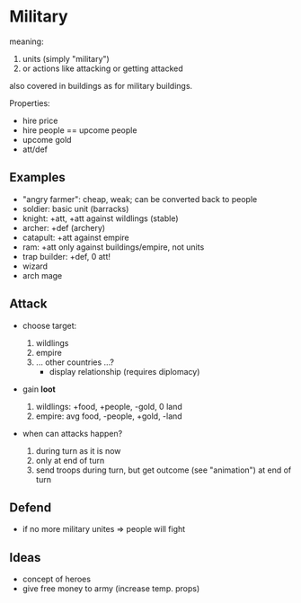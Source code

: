
# Military

meaning:

1. units (simply "military")
1. or actions like attacking or getting attacked

also covered in buildings as for military buildings.

Properties:

* hire price
* hire people == upcome people
* upcome gold
* att/def

## Examples

* "angry farmer": cheap, weak; can be converted back to people
* soldier: basic unit (barracks)
* knight: +att, +att against wildlings (stable)
* archer: +def (archery)
* catapult: +att against empire
* ram: +att only against buildings/empire, not units
* trap builder: +def, 0 att!
* wizard
* arch mage

## Attack

* choose target:
    1. wildlings
    1. empire
    1. ... other countries ...?
        * display relationship (requires diplomacy)

* gain **loot**
    1. wildlings: +food, +people, -gold, 0 land
    1. empire: avg food, -people, +gold, -land

* when can attacks happen?
    1. during turn as it is now
    1. only at end of turn
    1. send troops during turn, but get outcome (see "animation") at end of turn

## Defend

* if no more military unites => people will fight

## Ideas

* concept of heroes
* give free money to army (increase temp. props)
